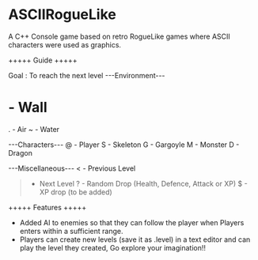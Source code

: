 # ASCIIRogueLike
A C++ Console game based on retro RogueLike games where ASCII characters were used as graphics.

+++++ Guide +++++

Goal : To reach the next level
  ---Environment---
  # - Wall
  . - Air
  ~ - Water
  
  ---Characters---
  @ - Player
  S - Skeleton
  G - Gargoyle
  M - Monster
  D - Dragon
  
  ---Miscellaneous---
  < - Previous Level
  > - Next Level
  ? - Random Drop (Health, Defence, Attack or XP)
  $ - XP drop (to be added) 

+++++ Features +++++
+ Added AI to enemies so that they can follow the player when Players enters within a sufficient range.
+ Players can create new levels (save it as .level) in a text editor and can play the level they created, Go explore your imagination!!
